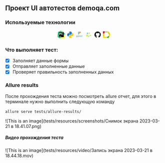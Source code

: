 ## Проект UI автотестов demoqa.com

<!-- Технологии -->

### Используемые технологии
<p  align="center">
  <code><img width="5%" title="Pycharm" src="./tests/resources/logo/pycharm.png"></code>
  <code><img width="5%" title="Python" src="./tests/resources/logo/python.png"></code>
  <code><img width="5%" title="Pytest" src="./tests/resources/logo/pytest.png"></code>
  <code><img width="5%" title="Selene" src="./tests/resources/logo/selene.png"></code>
  <code><img width="5%" title="GitHub" src="./tests/resources/logo/github.png"></code>
  <code><img width="5%" title="Allure Report" src="./tests/resources/logo/allure_report.png"></code>
</p>

### Что выполняет тест:
- [x] Заполняет данные формы
- [x] Отправляет заполненные данные
- [x] Проверяет правильность заполненных данных

### Allure results
После прохождения теста можно посмотреть allure отчет, для этого в терминале нужно выполнить следующую команду

``` allure serve tests/allure-results/ ```

![This is an image](tests/resources/screenshots/Снимок экрана 2023-03-21 в 18.41.07.png)

##### Видео прохождения теста
![This is an image](tests/resources/video/Запись экрана 2023-03-21 в 18.44.18.mov)